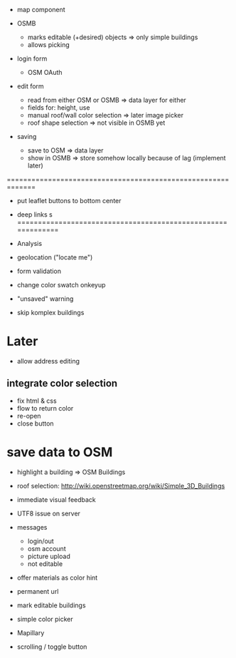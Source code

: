 - map component

- OSMB
  - marks editable (+desired) objects
    => only simple buildings
  - allows picking

- login form
  - OSM OAuth

- edit form
  - read from either OSM or OSMB
    => data layer for either
  - fields for: height, use
  - manual roof/wall color selection
    => later image picker
  - roof shape selection
    => not visible in OSMB yet

- saving
  - save to OSM
    => data layer
  - show in OSMB
    => store somehow locally because of lag (implement later)

=============================================================

- put leaflet buttons to bottom center
- deep links
s
=============================================================


- Analysis

- geolocation ("locate me")
- form validation
- change color swatch onkeyup
- "unsaved" warning
- skip komplex buildings


# Later #

- allow address editing



## integrate color selection
  - fix html & css
  - flow to return color
  - re-open
  - close button
# save data to OSM
- highlight a building => OSM Buildings
- roof selection: http://wiki.openstreetmap.org/wiki/Simple_3D_Buildings
- immediate visual feedback
- UTF8 issue on server
- messages
  - login/out
  - osm account
  - picture upload
  - not editable

- offer materials as color hint
- permanent url
- mark editable buildings
- simple color picker
- Mapillary
- scrolling / toggle button

